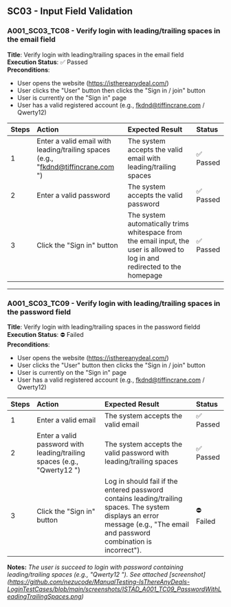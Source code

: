 ## SC03 - Input Field Validation

### A001_SC03_TC08 - Verify login with leading/trailing spaces in the email field
**Title**: Verify login with leading/trailing spaces in the email field <br>
**Execution Status**: ✅ Passed <br>
**Preconditions**: 
- User opens the website (https://isthereanydeal.com/)
- User clicks the "User" button then clicks the "Sign in / join" button
- User is currently on the "Sign in" page
- User has a valid registered account (e.g., fkdnd@tiffincrane.com / Qwerty12)

| Steps | Action | Expected Result | Status |
| :--- | :--- | :--- |:--- |
| 1 | Enter a valid email with leading/trailing spaces (e.g., "fkdnd@tiffincrane.com ") | The system accepts the valid email with leading/trailing spaces  | ✅ Passed |
| 2 | Enter a valid password | The system accepts the valid password | ✅ Passed |
| 3 | Click the "Sign in" button | The system automatically trims whitespace from the email input, the user is allowed to log in and redirected to the homepage | ✅ Passed |

---

### A001_SC03_TC09 - Verify login with leading/trailing spaces in the password field
**Title**: Verify login with leading/trailing spaces in the password fieldd <br>
**Execution Status**: ⛔ Failed <br>
**Preconditions**: 
- User opens the website (https://isthereanydeal.com/)
- User clicks the "User" button then clicks the "Sign in / join" button
- User is currently on the "Sign in" page
- User has a valid registered account (e.g., fkdnd@tiffincrane.com / Qwerty12)

| Steps | Action | Expected Result | Status |
| :--- | :--- | :--- |:--- |
| 1 | Enter a valid email | The system accepts the valid email | ✅ Passed |
| 2 | Enter a valid password with leading/trailing spaces (e.g., "Qwerty12 ") | The system accepts the valid password with leading/trailing spaces | ✅ Passed |
| 3 | Click the "Sign in" button | Log in should fail if the entered password contains leading/trailing spaces. The system displays an error message (e.g., "The email and password combination is incorrect"). | ⛔ Failed |

**Notes:** *The user is succeed to login with password containing leading/trailing spaces (e.g., "Qwerty12 "). See attached [screenshot] (https://github.com/nezucode/ManualTesting-IsThereAnyDeals-LoginTestCases/blob/main/screenshots/ISTAD_A001_TC09_PasswordWithLeadingTrailingSpaces.png)*
